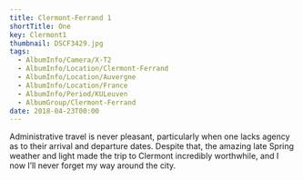 ```yaml
---
title: Clermont-Ferrand 1
shortTitle: One
key: Clermont1
thumbnail: DSCF3429.jpg
tags:
  - AlbumInfo/Camera/X-T2
  - AlbumInfo/Location/Clermont-Ferrand
  - AlbumInfo/Location/Auvergne
  - AlbumInfo/Location/France
  - AlbumInfo/Period/KULeuven
  - AlbumGroup/Clermont-Ferrand
date: 2018-04-23T00:00
---
```

Administrative travel is never pleasant, particularly when one lacks agency as to their arrival and departure dates. Despite that, the amazing late Spring weather and light made the trip to Clermont incredibly worthwhile, and I now I’ll never forget my way around the city.
